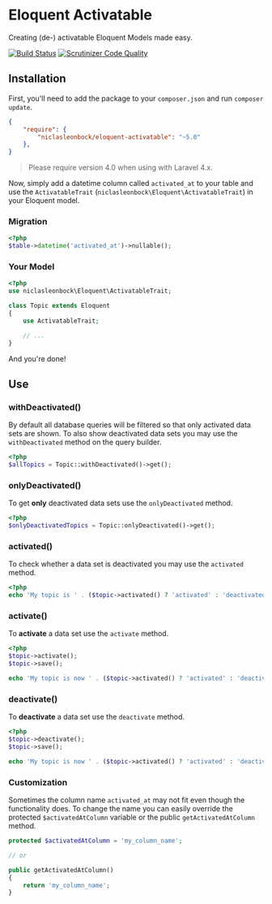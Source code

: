 # Eloquent Activatable

Creating (de-) activatable Eloquent Models made easy.

[![Build Status](https://travis-ci.org/niclasleonbock/eloquent-activatable.svg?branch=master)](https://travis-ci.org/niclasleonbock/eloquent-activatable) [![Scrutinizer Code Quality](https://scrutinizer-ci.com/g/niclasleonbock/eloquent-activatable/badges/quality-score.png?b=master)](https://scrutinizer-ci.com/g/niclasleonbock/eloquent-activatable/?branch=develop)

## Installation
First, you'll need to add the package to your `composer.json` and run `composer update`.

```json
{
    "require": {
        "niclasleonbock/eloquent-activatable": "~5.0"
    },
}
```

> Please require version 4.0 when using with Laravel 4.x.

Now, simply add a datetime column called `activated_at` to your table and use the `ActivatableTrait` (`niclasleonbock\Eloquent\ActivatableTrait`) in your Eloquent model.

### Migration
```php
<?php
$table->datetime('activated_at')->nullable();
```

### Your Model
```php
<?php
use niclasleonbock\Eloquent\ActivatableTrait;

class Topic extends Eloquent
{
    use ActivatableTrait;

    // ...
}

```

And you're done!

## Use
### withDeactivated()
By default all database queries will be filtered so that only activated data sets are shown. To also show deactivated data sets you may use the `withDeactivated` method on the query builder.
```php
<?php
$allTopics = Topic::withDeactivated()->get();
```
### onlyDeactivated()
To get **only** deactivated data sets use the `onlyDeactivated` method.
```php
<?php
$onlyDeactivatedTopics = Topic::onlyDeactivated()->get();
```

### activated()
To check whether a data set is deactivated you may use the `activated` method.
```php
<?php
echo 'My topic is ' . ($topic->activated() ? 'activated' : 'deactivated');
```

### activate()
To **activate** a data set use the `activate` method.
```php
<?php
$topic->activate();
$topic->save();

echo 'My topic is now ' . ($topic->activated() ? 'activated' : 'deactivated');
```

### deactivate()
To **deactivate** a data set use the `deactivate` method.
```php
<?php
$topic->deactivate();
$topic->save();

echo 'My topic is now ' . ($topic->activated() ? 'activated' : 'deactivated');
```

### Customization
Sometimes the column name `activated_at` may not fit even though the functionality does. To change the name you can easily override the protected `$activatedAtColumn` variable or the public `getActivatedAtColumn` method.

```php
protected $activatedAtColumn = 'my_column_name';

// or

public getActivatedAtColumn()
{
    return 'my_column_name';
}

```


